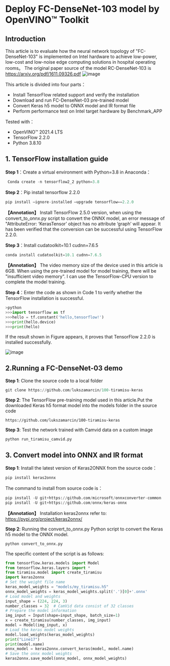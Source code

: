 # Deploy FC-DenseNet-103 model by OpenVINO™ Toolkit
## Introduction
  This article is to evaluate how the neural network topology of "FC-DenseNet-103" is implemented on Intel hardware to achieve low-power, low-cost and low-noise edge computing solutions in hospital operating rooms。
  The original paper source of the model RC-DenseNet-103 is https://arxiv.org/pdf/1611.09326.pdf
![image](https://user-images.githubusercontent.com/91500280/135002637-93a470bc-01be-4b4a-8dcd-99c0ed4328af.png)

This article is divided into four parts：
-	Install TensorFlow related support and verify the installation
-	Download and run FC-DenseNet-03 pre-trained model
-	Convert Keras h5 model to ONNX model and IR format file
-	Perform performance test on Intel target hardware by Benchmark_APP

Tested with：
-	OpenVINO™   2021.4 LTS
-	TensorFlow       2.2.0
-	Python          3.8.10

## 1.	TensorFlow installation guide 

**Step 1**：Create a virtual environment with Python=3.8 in Anaconda：
```Python
 Conda create -n tensorflow2_2 python=3.8
```
**Step 2**：Pip install tensorflow 2.2.0 
```Python
pip install –ignore-installed –upgrade tensorflow==2.2.0
```
**【Annotation】** Install TensorFlow 2.5.0 version, when using the convert_to_onnx.py script to convert the ONNX model, an error message of "AttributeError: ‘KerasTensor’ object has no attribute ‘graph’ will appear. It has been verified that the conversion can be successful using TensorFlow 2.2.0.

**Step 3**：Install cudatoolkit=10.1 cudnn=7.6.5
```Python
conda install cudatoolkit=10.1 cudnn=7.6.5
```
**【Annotation】** The video memory size of the device used in this article is 6GB. When using the pre-trained model for model training, there will be "insufficient video memory". I can use the TensorFlow-CPU version to complete the model training.

**Step 4**：Enter the code as shown in Code 1 to verify whether the TensorFlow installation is successful.
```Python
>python
>>>import tensorflow as tf
>>>hello = tf.constant('hello,tensorflow!')
>>>print(hello.device)
>>>print(hello)
```
If the result shown in Figure appears, it proves that TensorFlow 2.2.0 is installed successfully.

![image](https://user-images.githubusercontent.com/91500280/135003704-9de75dfc-5e13-4881-b0ea-4a511690893a.png)

## 2.Running a FC-DenseNet-03 demo
**Step 1**: Clone the source code to a local folder
```Python
git clone https://github.com/lukszamarcin/100-tiramisu-keras
```
**Step 2**: The TensorFlow pre-training model used in this article.Put the downloaded Keras h5 format model into the models folder in the source code
```
https://github.com/lukszamarcin/100-tiramisu-keras
```
**Step 3**: Test the network trained with Camvid data on a custom image
```Python
python run_tiramisu_camvid.py
```

## 3.	Convert model into ONNX and IR format
**Step 1**: Install the latest version of Keras2ONNX from the source code：
```Python
pip install keras2onnx
```
The command to install from source code is：
```Python
pip install -U git+https://github.com/microsoft/onnxconverter-common
pip install -U git+https://github.com/onnx/keras-onnx
```
**【Annotation】** Installation keras2onnx refer to:  https://pypi.org/project/keras2onnx/

**Step 2**: Running the convert_to_onnx.py Python script to convert the Keras h5 model to the ONNX model.
```Python
python convert_to_onnx.py
```
The specific content of the script is as follows:
```Python
from tensorflow.keras.models import Model
from tensorflow.keras.layers import *
from tiramisu.model import create_tiramisu
import keras2onnx
# Set the weight file name
keras_model_weights = "models/my_tiramisu.h5"
onnx_model_weights = keras_model_weights.split('.')[0]+'.onnx'
# Load model and weights
input_shape = (224, 224, 3)
number_classes = 32  # CamVid data consist of 32 classes
# Prepare the model information
img_input = Input(shape=input_shape, batch_size=1)
x = create_tiramisu(number_classes, img_input)
model = Model(img_input, x)
# Load the keras model weights
model.load_weights(keras_model_weights)
print("Line17")
print(model.name)
onnx_model = keras2onnx.convert_keras(model, model.name)
# Save the onnx model weights
keras2onnx.save_model(onnx_model, onnx_model_weights)
```
